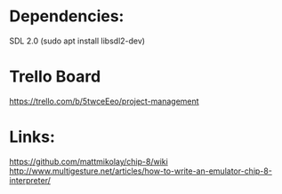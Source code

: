 # Dependencies:
SDL 2.0 (sudo apt install libsdl2-dev) 

# Trello Board
https://trello.com/b/5twceEeo/project-management

# Links:
https://github.com/mattmikolay/chip-8/wiki
</br>
http://www.multigesture.net/articles/how-to-write-an-emulator-chip-8-interpreter/

